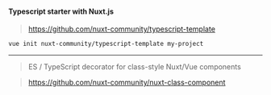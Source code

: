 #### Typescript starter with Nuxt.js

>https://github.com/nuxt-community/typescript-template

```bash
vue init nuxt-community/typescript-template my-project
```

***

>ES / TypeScript decorator for class-style Nuxt/Vue components 

>https://github.com/nuxt-community/nuxt-class-component